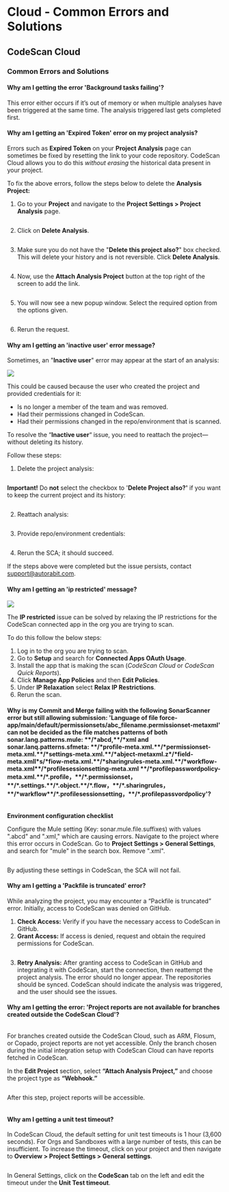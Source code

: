 # Cloud - Common Errors and Solutions

## CodeScan Cloud

### Common Errors and Solutions

#### Why am I getting the error 'Background tasks failing'?&#x20;

This error either occurs if it’s out of memory or when multiple analyses have been triggered at the same time. The analysis triggered last gets completed first.

#### Why am I getting an 'Expired Token' error on my project analysis?

Errors such as **Expired Token** on your **Project Analysis** page can sometimes be fixed by resetting the link to your code repository. CodeScan Cloud allows you to do this _without erasing_ the historical data present in your project.

To fix the above errors, follow the steps below to delete the **Analysis Project:**

1. Go to your **Project** and navigate to the **Project Settings > Project Analysis** page.

<figure><img src="https://knowledgebase.autorabit.com/~gitbook/image?url=https%3A%2F%2F1912836914-files.gitbook.io%2F%7E%2Ffiles%2Fv0%2Fb%2Fgitbook-x-prod.appspot.com%2Fo%2Fspaces%252F9vAxMuDrkUkB4OXlH9CL%252Fuploads%252FjlDAU3lF0sY4VQsT4Amc%252Fimage.png%3Falt%3Dmedia%26token%3Da83ff6b8-3921-4780-a600-73a0528c8939&#x26;width=768&#x26;dpr=4&#x26;quality=100&#x26;sign=d695dae8&#x26;sv=2" alt=""><figcaption></figcaption></figure>

2. Click on **Delete Analysis**.

<figure><img src="https://knowledgebase.autorabit.com/~gitbook/image?url=https%3A%2F%2F1912836914-files.gitbook.io%2F%7E%2Ffiles%2Fv0%2Fb%2Fgitbook-x-prod.appspot.com%2Fo%2Fspaces%252F9vAxMuDrkUkB4OXlH9CL%252Fuploads%252FPtvecOs4DvxVfhklOlef%252Fimage.png%3Falt%3Dmedia%26token%3Df4d35269-1eb4-49f7-8007-af7e0fa941a9&#x26;width=768&#x26;dpr=4&#x26;quality=100&#x26;sign=f45c5862&#x26;sv=2" alt=""><figcaption></figcaption></figure>

3. Make sure you do not have the "**Delete this project also?**" box checked. This will delete your history and is not reversible. Click **Delete Analysis**.

<figure><img src="https://knowledgebase.autorabit.com/~gitbook/image?url=https%3A%2F%2F1912836914-files.gitbook.io%2F%7E%2Ffiles%2Fv0%2Fb%2Fgitbook-x-prod.appspot.com%2Fo%2Fspaces%252F9vAxMuDrkUkB4OXlH9CL%252Fuploads%252FJQlratKw4gNSM78oJO9Q%252Fimage.png%3Falt%3Dmedia%26token%3D31789e6a-a83f-4f4c-b574-98780d28369a&#x26;width=768&#x26;dpr=4&#x26;quality=100&#x26;sign=7cba9d7&#x26;sv=2" alt=""><figcaption></figcaption></figure>

4. Now, use the **Attach Analysis Project** button at the top right of the screen to add the link.

<figure><img src="https://knowledgebase.autorabit.com/~gitbook/image?url=https%3A%2F%2F1912836914-files.gitbook.io%2F%7E%2Ffiles%2Fv0%2Fb%2Fgitbook-x-prod.appspot.com%2Fo%2Fspaces%252F9vAxMuDrkUkB4OXlH9CL%252Fuploads%252F9XV4FEd05jMN8noFpwM5%252Fimage.png%3Falt%3Dmedia%26token%3D8b92e06d-42f3-4bb4-b3cd-19d8229ff517&#x26;width=768&#x26;dpr=4&#x26;quality=100&#x26;sign=2629d7d2&#x26;sv=2" alt=""><figcaption></figcaption></figure>

5. You will now see a new popup window. Select the required option from the options given.

<figure><img src="https://knowledgebase.autorabit.com/~gitbook/image?url=https%3A%2F%2F1912836914-files.gitbook.io%2F%7E%2Ffiles%2Fv0%2Fb%2Fgitbook-x-prod.appspot.com%2Fo%2Fspaces%252F9vAxMuDrkUkB4OXlH9CL%252Fuploads%252F6g1URPxNdZlPF25SLpqv%252Fimage.png%3Falt%3Dmedia%26token%3D263b9688-7e35-42d3-ba2d-5ea8690e30ed&#x26;width=768&#x26;dpr=4&#x26;quality=100&#x26;sign=6a62fae2&#x26;sv=2" alt=""><figcaption></figcaption></figure>

6. Rerun the request.

#### Why am I getting an 'inactive user' error message?

Sometimes, an "**Inactive user**" error may appear at the start of an analysis:

![](https://knowledgebase.autorabit.com/~gitbook/image?url=https%3A%2F%2F1912836914-files.gitbook.io%2F%7E%2Ffiles%2Fv0%2Fb%2Fgitbook-x-prod.appspot.com%2Fo%2Fspaces%252F9vAxMuDrkUkB4OXlH9CL%252Fuploads%252FUlxMqF9eZjJVggBcOMjb%252Fimage.png%3Falt%3Dmedia%26token%3Dad01ad32-cb59-4bbf-9fba-eca99ed41eb2\&width=768\&dpr=4\&quality=100\&sign=b0b3b0ba\&sv=2)

This could be caused because the user who created the project and provided credentials for it:

* Is no longer a member of the team and was removed.
* Had their permissions changed in CodeScan.
* Had their permissions changed in the repo/environment that is scanned.

To resolve the “**Inactive user**“ issue, you need to reattach the project—without deleting its history.

Follow these steps:

1. Delete the project analysis:

<figure><img src="https://knowledgebase.autorabit.com/~gitbook/image?url=https%3A%2F%2F1912836914-files.gitbook.io%2F%7E%2Ffiles%2Fv0%2Fb%2Fgitbook-x-prod.appspot.com%2Fo%2Fspaces%252F9vAxMuDrkUkB4OXlH9CL%252Fuploads%252FVHZkjz1ZwMnN2M1yKWH1%252Fimage.png%3Falt%3Dmedia%26token%3D9bd14e0f-f243-497f-8278-addd4a5332fe&#x26;width=768&#x26;dpr=4&#x26;quality=100&#x26;sign=1f0315a4&#x26;sv=2" alt=""><figcaption></figcaption></figure>

**Important!** Do **not** select the checkbox to '**Delete Project also?'** if you want to keep the current project and its history:

<figure><img src="https://knowledgebase.autorabit.com/~gitbook/image?url=https%3A%2F%2F1912836914-files.gitbook.io%2F%7E%2Ffiles%2Fv0%2Fb%2Fgitbook-x-prod.appspot.com%2Fo%2Fspaces%252F9vAxMuDrkUkB4OXlH9CL%252Fuploads%252FT9x5wKokEeJl9EVROsWp%252Fimage.png%3Falt%3Dmedia%26token%3Dc8c35fc2-a285-4928-be5e-b53d9bb2516f&#x26;width=768&#x26;dpr=4&#x26;quality=100&#x26;sign=61a3418c&#x26;sv=2" alt=""><figcaption></figcaption></figure>

2. Reattach analysis:

<figure><img src="https://knowledgebase.autorabit.com/~gitbook/image?url=https%3A%2F%2F1912836914-files.gitbook.io%2F%7E%2Ffiles%2Fv0%2Fb%2Fgitbook-x-prod.appspot.com%2Fo%2Fspaces%252F9vAxMuDrkUkB4OXlH9CL%252Fuploads%252FkMD8jvNvSntFehn4CTKF%252Fimage.png%3Falt%3Dmedia%26token%3D3f6418d3-dcd8-4d6d-8db0-096689ec6dad&#x26;width=768&#x26;dpr=4&#x26;quality=100&#x26;sign=a7be57d8&#x26;sv=2" alt=""><figcaption></figcaption></figure>

3. Provide repo/environment credentials:

<figure><img src="https://knowledgebase.autorabit.com/~gitbook/image?url=https%3A%2F%2F1912836914-files.gitbook.io%2F%7E%2Ffiles%2Fv0%2Fb%2Fgitbook-x-prod.appspot.com%2Fo%2Fspaces%252F9vAxMuDrkUkB4OXlH9CL%252Fuploads%252FecrzFoDeeZxtKyFmhdGs%252Fimage.png%3Falt%3Dmedia%26token%3Dadf6ffb3-ce85-4685-bd26-44cc4a88e69a&#x26;width=768&#x26;dpr=4&#x26;quality=100&#x26;sign=3d7c071f&#x26;sv=2" alt=""><figcaption></figcaption></figure>

4. Rerun the SCA; it should succeed.

If the steps above were completed but the issue persists, contact [support@autorabit.com](mailto:support@autorabit.com).

#### Why am I getting an 'ip restricted' message?

![](https://knowledgebase.autorabit.com/~gitbook/image?url=https%3A%2F%2F1912836914-files.gitbook.io%2F%7E%2Ffiles%2Fv0%2Fb%2Fgitbook-x-prod.appspot.com%2Fo%2Fspaces%252F9vAxMuDrkUkB4OXlH9CL%252Fuploads%252FfstI2XxSk8CuRCJWmCAc%252Fimage.png%3Falt%3Dmedia%26token%3D956a5ef0-a01d-467c-82ec-32716edcc55b\&width=768\&dpr=4\&quality=100\&sign=542c3c22\&sv=2)

The **IP restricted** issue can be solved by relaxing the IP restrictions for the CodeScan connected app in the org you are trying to scan.

To do this follow the below steps:

1. Log in to the org you are trying to scan.
2. Go to **Setup** and search for **Connected Apps OAuth Usage**.
3. Install the app that is making the scan (_CodeScan Cloud_ or _CodeScan Quick Reports_).
4. Click **Manage App Policies** and then **Edit Policies**.
5. Under **IP Relaxation** select **Relax IP Restrictions**.
6. Rerun the scan.

#### Why is my Commit and Merge failing with the following SonarScanner error but still allowing submission: 'Language of file force-app/main/default/permissionsets/abc\_filename.permissionset-metaxml' can not be decided as the file matches patterns of both sonar.lang.patterns.mule: \*\*/\*abcd,\*\*/\*xml and sonar.lanq.patterns.sfmeta: \*\*/\*profile-meta.xml.\*\*/\*permissionset-meta.xml.\*\*/\*settings-meta.xml.\*\*/\*abject-metaxml.z\*/\*field-meta.xmll\*s/\*fiow-meta.xml.\*\*/\*sharingrules-meta.xml.\*\*/\*workflow-meta.xml\*\*/\*profilesessionsetting-meta.xml \*\*/\*profilepasswordpolicy-meta.xml.\*\*/\*.profile，\*\*/\*.permissionset，\*\*/\*.settings.\*\*/\*.object.\*\*/\*.flow，\*\*/\*.sharingrules，\*\*/\*warkflow\*\*/\*.profilesessionsetting，\*\*/\*.profilepassvordpolicy'?

<figure><img src="https://knowledgebase.autorabit.com/~gitbook/image?url=https%3A%2F%2F1912836914-files.gitbook.io%2F%7E%2Ffiles%2Fv0%2Fb%2Fgitbook-x-prod.appspot.com%2Fo%2Fspaces%252F9vAxMuDrkUkB4OXlH9CL%252Fuploads%252FgBRBEhfLgCocTQGUbyJT%252Fimage.png%3Falt%3Dmedia%26token%3D43e5fbe8-4e8d-4201-a4ea-a43a944d77c6&#x26;width=768&#x26;dpr=4&#x26;quality=100&#x26;sign=394d5661&#x26;sv=2" alt=""><figcaption></figcaption></figure>

**Environment configuration checklist**

Configure the Mule setting (Key: sonar.mule.file.suffixes) with values ".abcd" and ".xml," which are causing errors. Navigate to the project where this error occurs in CodeScan. Go to **Project Settings > General Settings**, and search for "mule" in the search box. Remove ".xml".

<figure><img src="https://knowledgebase.autorabit.com/~gitbook/image?url=https%3A%2F%2F1912836914-files.gitbook.io%2F%7E%2Ffiles%2Fv0%2Fb%2Fgitbook-x-prod.appspot.com%2Fo%2Fspaces%252F9vAxMuDrkUkB4OXlH9CL%252Fuploads%252FuE01vFHzeO7wnUDt0FF2%252Fimage.png%3Falt%3Dmedia%26token%3Df91eb0c2-fa66-448b-92f8-f5eb97908453&#x26;width=768&#x26;dpr=4&#x26;quality=100&#x26;sign=e9105416&#x26;sv=2" alt=""><figcaption></figcaption></figure>

By adjusting these settings in CodeScan, the SCA will not fail.

#### Why am I getting a 'Packfile is truncated' error?

While analyzing the project, you may encounter a “Packfile is truncated” error. Initially, access to CodeScan was denied on GitHub.&#x20;

1. **Check Access:** Verify if you have the necessary access to CodeScan in GitHub.
2. **Grant Access:** If access is denied, request and obtain the required permissions for CodeScan.

<figure><img src="https://knowledgebase.autorabit.com/~gitbook/image?url=https%3A%2F%2F1912836914-files.gitbook.io%2F%7E%2Ffiles%2Fv0%2Fb%2Fgitbook-x-prod.appspot.com%2Fo%2Fspaces%252F9vAxMuDrkUkB4OXlH9CL%252Fuploads%252FtBr5qh68WOHLi6xxUuMk%252Fimage.png%3Falt%3Dmedia%26token%3D5c13835b-da26-4a57-9e5b-f2811adfab2b&#x26;width=768&#x26;dpr=4&#x26;quality=100&#x26;sign=a4c1dec5&#x26;sv=2" alt=""><figcaption></figcaption></figure>

3. **Retry Analysis:** After granting access to CodeScan in GitHub and integrating it with CodeScan, start the connection, then reattempt the project analysis. The error should no longer appear. The repositories should be synced. CodeScan should indicate the analysis was triggered, and the user should see the issues.

#### Why am I getting the error: 'Project reports are not available for branches created outside the CodeScan Cloud'?

<figure><img src="https://knowledgebase.autorabit.com/~gitbook/image?url=https%3A%2F%2F1912836914-files.gitbook.io%2F%7E%2Ffiles%2Fv0%2Fb%2Fgitbook-x-prod.appspot.com%2Fo%2Fspaces%252F9vAxMuDrkUkB4OXlH9CL%252Fuploads%252FjmxYnLe4X2u5Mjuk1mP6%252Fimage.png%3Falt%3Dmedia%26token%3Dcbbc4a69-1f13-4096-97e1-bf38a8c3ddd8&#x26;width=768&#x26;dpr=4&#x26;quality=100&#x26;sign=2c9917e1&#x26;sv=2" alt=""><figcaption></figcaption></figure>

For branches created outside the CodeScan Cloud, such as ARM, Flosum, or Copado, project reports are not yet accessible. Only the branch chosen during the initial integration setup with CodeScan Cloud can have reports fetched in CodeScan.

In the **Edit Project** section, select **“Attach Analysis Project,”** and choose the project type as **“Webhook.”**

<figure><img src="https://knowledgebase.autorabit.com/~gitbook/image?url=https%3A%2F%2F1912836914-files.gitbook.io%2F%7E%2Ffiles%2Fv0%2Fb%2Fgitbook-x-prod.appspot.com%2Fo%2Fspaces%252F9vAxMuDrkUkB4OXlH9CL%252Fuploads%252FXfgm8cx3eZXsXWEo8LR5%252Fimage.png%3Falt%3Dmedia%26token%3Dd55cec61-a520-440d-af9c-4a9be4e5277a&#x26;width=768&#x26;dpr=4&#x26;quality=100&#x26;sign=b8774736&#x26;sv=2" alt=""><figcaption></figcaption></figure>

After this step, project reports will be accessible.

<figure><img src="https://knowledgebase.autorabit.com/~gitbook/image?url=https%3A%2F%2F1912836914-files.gitbook.io%2F%7E%2Ffiles%2Fv0%2Fb%2Fgitbook-x-prod.appspot.com%2Fo%2Fspaces%252F9vAxMuDrkUkB4OXlH9CL%252Fuploads%252FMO1JR4tsfUSL7qumqUkH%252Fimage.png%3Falt%3Dmedia%26token%3Da564a6d6-3879-4873-b4d7-39817d99a064&#x26;width=768&#x26;dpr=4&#x26;quality=100&#x26;sign=83274c30&#x26;sv=2" alt=""><figcaption></figcaption></figure>

#### Why am I getting a unit test timeout?&#x20;

In CodeScan Cloud, the default setting for unit test timeouts is 1 hour (3,600 seconds). For Orgs and Sandboxes with a large number of tests, this can be insufficient. To increase the timeout, click on your project and then navigate to **Overview > Project Settings > General settings**.

<figure><img src="https://knowledgebase.autorabit.com/~gitbook/image?url=https%3A%2F%2F1912836914-files.gitbook.io%2F%7E%2Ffiles%2Fv0%2Fb%2Fgitbook-x-prod.appspot.com%2Fo%2Fspaces%252F9vAxMuDrkUkB4OXlH9CL%252Fuploads%252Fv3LJPVcqQJHgdwGWRCHj%252Fimage.png%3Falt%3Dmedia%26token%3D997da7b2-9f1f-4dd3-afe1-d733748d84e7&#x26;width=768&#x26;dpr=4&#x26;quality=100&#x26;sign=b04741e1&#x26;sv=2" alt=""><figcaption></figcaption></figure>

In General Settings, click on the **CodeScan** tab on the left and edit the timeout under the **Unit Test timeout**.

<figure><img src="https://knowledgebase.autorabit.com/~gitbook/image?url=https%3A%2F%2F1912836914-files.gitbook.io%2F%7E%2Ffiles%2Fv0%2Fb%2Fgitbook-x-prod.appspot.com%2Fo%2Fspaces%252F9vAxMuDrkUkB4OXlH9CL%252Fuploads%252F8udG8vy8Ymz3W6eHO9iR%252Fimage.png%3Falt%3Dmedia%26token%3Dd1f6976f-f328-4fb2-a847-c3c908a5eb8a&#x26;width=768&#x26;dpr=4&#x26;quality=100&#x26;sign=35d822ee&#x26;sv=2" alt=""><figcaption></figcaption></figure>
